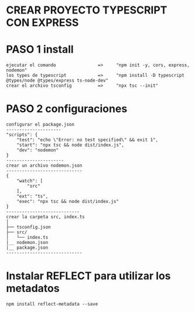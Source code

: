 # CREAR PROYECTO TYPESCRIPT CON EXPRESS

# PASO 1   install
````
ejecutar el comando                =>     "npm init -y, cors, express, nodemon" 
los types de typescript            =>     "npm install -D typescript @types/node @types/express ts-node-dev"
crear el archivo tsconfig          =>     "npx tsc --init"
````
# PASO 2   configuraciones
````
configurar el package.json 
---------------------
"scripts": {
    "test": "echo \"Error: no test specified\" && exit 1",
    "start": "npx tsc && node dist/index.js",
    "dev": "nodemon"
}
----------------------
crear un archivo nodemon.json
-----------------------------
{
	"watch": [
		"src"
	],
	"ext": "ts",
	"exec": "npx tsc && node dist/index.js"
}
----------------------------
crear la carpeta src, index.ts
│
├── tsconfig.json
├── src/
│   └── index.ts
|__ nodemon.json
|__ package.json
-----------------------------

````
# Instalar REFLECT para utilizar los metadatos
````
npm install reflect-metadata --save
````